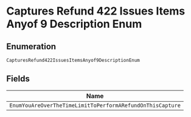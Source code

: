 
# Captures Refund 422 Issues Items Anyof 9 Description Enum

## Enumeration

`CapturesRefund422IssuesItemsAnyof9DescriptionEnum`

## Fields

| Name |
|  --- |
| `EnumYouAreOverTheTimeLimitToPerformARefundOnThisCapture` |

